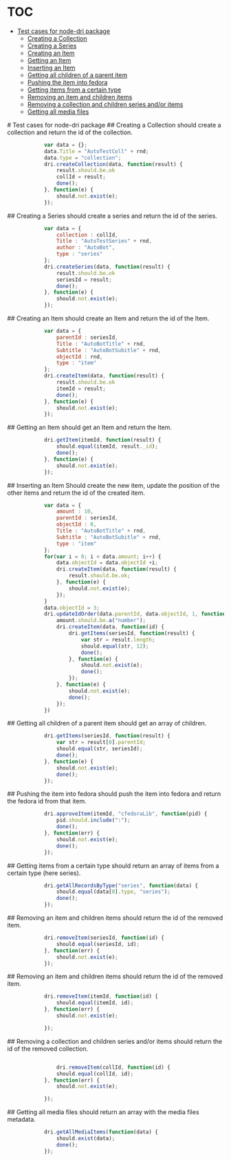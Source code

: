 # TOC
   - [Test cases for node-dri package](#test-cases-for-node-dri-package)
     - [Creating a Collection](#test-cases-for-node-dri-package-creating-a-collection)
     - [Creating a Series](#test-cases-for-node-dri-package-creating-a-series)
     - [Creating an Item](#test-cases-for-node-dri-package-creating-an-item)
     - [Getting an Item](#test-cases-for-node-dri-package-getting-an-item)
     - [Inserting an Item](#test-cases-for-node-dri-package-inserting-an-item)
     - [Getting all children of a parent item](#test-cases-for-node-dri-package-getting-all-children-of-a-parent-item)
     - [Pushing the item into fedora](#test-cases-for-node-dri-package-pushing-the-item-into-fedora)
     - [Getting items from a certain type](#test-cases-for-node-dri-package-getting-items-from-a-certain-type)
     - [Removing an item and children items](#test-cases-for-node-dri-package-removing-an-item-and-children-items)
     - [Removing a collection and children series and/or items](#test-cases-for-node-dri-package-removing-a-collection-and-children-series-andor-items)
     - [Getting all media files](#test-cases-for-node-dri-package-getting-all-media-files)
<a name="" />
 
<a name="test-cases-for-node-dri-package" />
# Test cases for node-dri package
<a name="test-cases-for-node-dri-package-creating-a-collection" />
## Creating a Collection
should create a collection and return the id of the collection.

```js
			var data = {};
			data.Title = "AutoTestColl" + rnd;
			data.type = "collection";
			dri.createCollection(data, function(result) {
				result.should.be.ok
				collId = result;
				done();
			}, function(e) {
				should.not.exist(e);
			});
```

<a name="test-cases-for-node-dri-package-creating-a-series" />
## Creating a Series
should create a series and return the id of the series.

```js
			var data = {
				collection : collId,
				Title : "AutoTestSeries" + rnd,
				author : "AutoBot",
				type : "series"
			};
			dri.createSeries(data, function(result) {
				result.should.be.ok
				seriesId = result;
				done();
			}, function(e) {
				should.not.exist(e);
			});
```

<a name="test-cases-for-node-dri-package-creating-an-item" />
## Creating an Item
should create an Item and return the id of the Item.

```js
			var data = {
				parentId : seriesId,
				Title : "AutoBotTitle" + rnd,
				Subtitle : "AutoBotSubitle" + rnd,
				objectId : rnd,
				type : "item"
			};
			dri.createItem(data, function(result) {
				result.should.be.ok
				itemId = result;
				done();
			}, function(e) {
				should.not.exist(e);
			});
```

<a name="test-cases-for-node-dri-package-getting-an-item" />
## Getting an Item
should get an Item and return the Item.

```js
			dri.getItem(itemId, function(result) {
				should.equal(itemId, result._id);
				done();
			}, function(e) {
				should.not.exist(e);
			});
```

<a name="test-cases-for-node-dri-package-inserting-an-item" />
## Inserting an Item
Should create the new item, update the position of the other items and return the id of the created item.

```js
			var data = {
				amount : 10,
				parentId : seriesId,
				objectId : 0,
				Title : "AutoBotTitle" + rnd,
				Subtitle : "AutoBotSubitle" + rnd,
				type : "item"
			};
			for(var i = 0; i < data.amount; i++) {
				data.objectId = data.objectId +i;
				dri.createItem(data, function(result) {
					result.should.be.ok;
				}, function(e) {
					should.not.exist(e);
				});
			}
			data.objectId = 3;
			dri.updateIdOrder(data.parentId, data.objectId, 1, function(amount) {
				amount.should.be.a("number");
				dri.createItem(data, function(id) {
					dri.getItems(seriesId, function(result) {
						var str = result.length;
						should.equal(str, 12);
						done();
					}, function(e) {
						should.not.exist(e);
						done();
					});
				}, function(e) {
					should.not.exist(e);
					done();
				});
			})
```

<a name="test-cases-for-node-dri-package-getting-all-children-of-a-parent-item" />
## Getting all children of a parent item
should get an array of children.

```js
			dri.getItems(seriesId, function(result) {
				var str = result[0].parentId;
				should.equal(str, seriesId);
				done();
			}, function(e) {
				should.not.exist(e);
				done();
			});
```

<a name="test-cases-for-node-dri-package-pushing-the-item-into-fedora" />
## Pushing the item into fedora
should push the item into fedora and return the fedora id from that item.

```js
			dri.approveItem(itemId, "cfedoraLib", function(pid) {
				pid.should.include(":");
				done();
			}, function(err) {
				should.not.exist(e);
				done();
			});
```

<a name="test-cases-for-node-dri-package-getting-items-from-a-certain-type" />
## Getting items from a certain type
should return an array of items from a certain type (here series).

```js
			dri.getAllRecordsByType("series", function(data) {
				should.equal(data[0].type, "series");
				done();
			});
```

<a name="test-cases-for-node-dri-package-removing-an-item-and-children-items" />
## Removing an item and children items
should return the id of the removed item.

```js
			dri.removeItem(seriesId, function(id) {
				should.equal(seriesId, id);
			}, function(err) {
				should.not.exist(e);
			});
```

<a name="test-cases-for-node-dri-package-removing-an-item-and-children-items" />
## Removing an item and children items
should return the id of the removed item.

```js
			dri.removeItem(itemId, function(id) {
				should.equal(itemId, id);
			}, function(err) {
				should.not.exist(e);

			});
```

<a name="test-cases-for-node-dri-package-removing-a-collection-and-children-series-andor-items" />
## Removing a collection and children series and/or items
should return the id of the removed collection.

```js
			
				dri.removeItem(collId, function(id) {
				should.equal(collId, id);
			}, function(err) {
				should.not.exist(e);

			});
```

<a name="test-cases-for-node-dri-package-getting-all-media-files" />
## Getting all media files
should return an array with the media files metadata.

```js
			dri.getAllMediaItems(function(data) {
				should.exist(data);
				done();
			});
```

